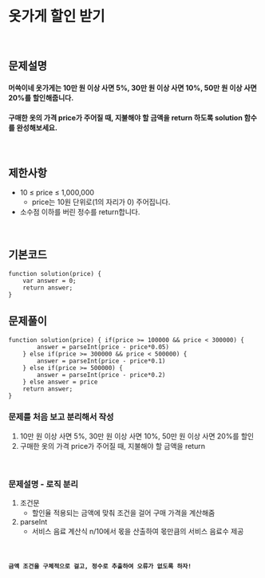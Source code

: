 # 옷가게 할인 받기

<br>

## 문제설명
#### 머쓱이네 옷가게는 10만 원 이상 사면 5%, 30만 원 이상 사면 10%, 50만 원 이상 사면 20%를 할인해줍니다.
#### 구매한 옷의 가격 price가 주어질 때, 지불해야 할 금액을 return 하도록 solution 함수를 완성해보세요.
<br>

## 제한사항
* 10 ≤ price ≤ 1,000,000
  -  price는 10원 단위로(1의 자리가 0) 주어집니다.
* 소수점 이하를 버린 정수를 return합니다.

<br>

## 기본코드
```
function solution(price) {
    var answer = 0;
    return answer;
}
```


## 문제풀이
```
function solution(price) { if(price >= 100000 && price < 300000) {
        answer = parseInt(price - price*0.05)
    } else if(price >= 300000 && price < 500000) {
        answer = parseInt(price - price*0.1)
    } else if(price >= 500000) {
        answer = parseInt(price - price*0.2)
    } else answer = price
    return answer;
}
```
### 문제를 처음 보고 분리해서 작성
1. 10만 원 이상 사면 5%, 30만 원 이상 사면 10%, 50만 원 이상 사면 20%를 할인
2. 구매한 옷의 가격 price가 주어질 때, 지불해야 할 금액을 return

<br>

### 문제설명 - 로직 분리
1. 조건문
   - 할인율 적용되는 금액에 맞춰 조건을 걸어 구매 가격을 계산해줌
2. parseInt
   - 서비스 음료 계산식 n/10에서 몫을 산출하여 몫만큼의 서비스 음료수 제공


<br>

#### `금액 조건을 구체적으로 걸고, 정수로 추출하여 오류가 없도록 하자!`
